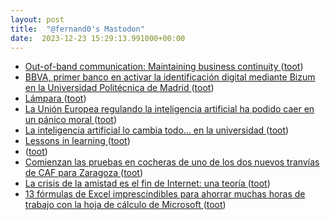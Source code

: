 ```yaml
---
layout: post
title:  "@fernand0's Mastodon"
date:  2023-12-23 15:29:13.991000+00:00
---
```

*  [Out-of-band communication: Maintaining business continuity ](https://mattermost.com/blog/out-of-band-communication-maintaining-business-continuity) ([toot](https://mastodon.social/@fernand0/111630441103495458))
*  [BBVA, primer banco en activar la identificación digital mediante Bizum en la Universidad Politécnica de Madrid ](https://www.bbva.com/es/es/bbva-primer-banco-en-activar-la-identificacion-digital-mediante-bizum-en-la-universidad-politecnica-de-madrid) ([toot](https://mastodon.social/@fernand0/111629743184796394))
*  [Lámpara ](https://www.flickr.com/photos/fernand0/53387744761) ([toot](https://mastodon.social/@fernand0/111629525911524734))
*  [La Unión Europea regulando la inteligencia artificial ha podido caer en un pánico moral ](https://www.error500.net/p/la-union-europea-regulando-la-inteligenci) ([toot](https://mastodon.social/@fernand0/111629523665818552))
*  [La inteligencia artificial lo cambia todo… en la universidad ](https://www.consultorartesano.com/2023/12/la-inteligencia-artificial-lo-cambia-todo-en-la-universidad.htm) ([toot](https://mastodon.social/@fernand0/111629263620488301))
*  [Lessons in learning ](https://news.harvard.edu/gazette/story/2019/09/study-shows-that-students-learn-more-when-taking-part-in-classrooms-that-employ-active-learning-strategies) ([toot](https://mastodon.social/@fernand0/111628986985615701))
*  [ ](https://mastodon.social/users/fernand0/statuses/111628495203995754/activity) ([toot](https://mastodon.social/users/fernand0/statuses/111628495203995754/activity))
*  [Comienzan las pruebas en cocheras de uno de los dos nuevos tranvías de CAF para Zaragoza ](https://www.vialibre-ffe.com/noticias.asp?not=4110) ([toot](https://mastodon.social/@fernand0/111627342564047942))
*  [La crisis de la amistad es el fin de Internet: una teoría ](https://delia2d.substack.com/p/la-crisis-de-la-amistad-es-el-fi) ([toot](https://mastodon.social/@fernand0/111625788959870163))
*  [13 fórmulas de Excel imprescindibles para ahorrar muchas horas de trabajo con la hoja de cálculo de Microsoft ](https://www.genbeta.com/a-fondo/13-formulas-excel-utiles-que-cambiaran-tu-forma-usar-hoja-calculo-microsof) ([toot](https://mastodon.social/@fernand0/111625496955650825))

